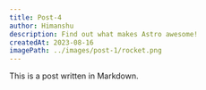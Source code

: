 ```yaml
---
title: Post-4
author: Himanshu
description: Find out what makes Astro awesome!
createdAt: 2023-08-16
imagePath: ../images/post-1/rocket.png
---
```


This is a post written in Markdown.